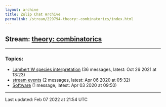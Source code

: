 ```yaml
---
layout: archive
title: Zulip Chat Archive
permalink: /stream/229794-theory:-combinatorics/index.html
---
```


## Stream: [theory: combinatorics](https://mattecapu.github.io/ct-zulip-archive/stream/229794-theory:-combinatorics/index.html)
---

### Topics:

* [Lambert W species interpretation](topic/Lambert.20W.20species.20interpretation.html) (36 messages, latest: Oct 26 2021 at 13:23)
* [stream events](topic/stream.20events.html) (2 messages, latest: Apr 06 2020 at 05:32)
* [Software](topic/Software.html) (1 message, latest: Apr 03 2020 at 09:50)

<hr><p>Last updated: Feb 07 2022 at 21:54 UTC</p>